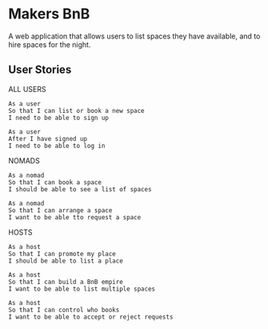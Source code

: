 # Makers BnB

A web application that allows users to list spaces they have available, and to hire spaces for the night.

## User Stories

ALL USERS

```
As a user
So that I can list or book a new space
I need to be able to sign up
```

```
As a user
After I have signed up
I need to be able to log in
```

NOMADS

```
As a nomad 
So that I can book a space
I should be able to see a list of spaces
```

```
As a nomad
So that I can arrange a space
I want to be able tto request a space
```

HOSTS

```
As a host
So that I can promote my place
I should be able to list a place
```

```
As a host
So that I can build a BnB empire
I want to be able to list multiple spaces
```

```
As a host
So that I can control who books
I want to be able to accept or reject requests
```


